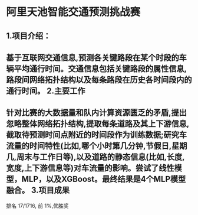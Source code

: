 阿里天池智能交通预测挑战赛
======================================
1.项目介绍：
-----------------------------------
  基于互联网交通信息,预测各关键路段在某个时段的车辆平均通行时间。交通信息包括关键路段的属性信息,路段间网络拓扑结构以及每条路段在历史各时间段内的通行时间。
2.主要工作
-----------------------------------
  针对比赛的大数据量和队内计算资源匮乏的矛盾,提出忽略整体网络拓扑结构,提取每条道路及其上下游信息,截取待预测时间点附近的时间段作为训练数据;研究车流量的时间特性(比如,哪个小时第几分钟,节假日,星期几,周末与工作日等),以及道路的静态信息(比如,长度,宽度,上下游信息等)对车流量的影响。尝试了线性模型，MLP，以及XGBoost。最终结果是4个MLP模型融合。
3.项目成果
-----------------------------------
  排名 17/1716, 前 1%,优胜奖
